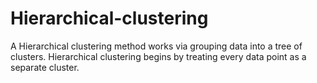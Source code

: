 # Hierarchical-clustering
A Hierarchical clustering method works via grouping data into a tree of clusters. Hierarchical clustering begins by treating every data point as a separate cluster.
